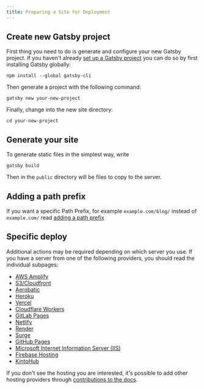 ```yaml
---
title: Preparing a Site for Deployment
---
```


## Create new Gatsby project

First thing you need to do is generate and configure your new Gatsby project.
If you haven't already [set up a Gatsby project](/docs/quick-start) you can do so by first installing Gatsby globally:

```shell
npm install --global gatsby-cli
```

Then generate a project with the following command:

```shell
gatsby new your-new-project
```

Finally, change into the new site directory:

```shell
cd your-new-project
```

## Generate your site

To generate static files in the simplest way, write

```shell
gatsby build
```

Then in the `public` directory will be files to copy to the server.

## Adding a path prefix

If you want a specific Path Prefix, for example `example.com/blog/` instead of `example.com/` read [adding a path prefix](/docs/path-prefix)

## Specific deploy

Additional actions may be required depending on which server you use.
If you have a server from one of the following providers, you should read the individual subpages:

- [AWS Amplify](/docs/deploying-to-aws-amplify)
- [S3/Cloudfront](/docs/deploying-to-s3-cloudfront)
- [Aerobatic](/docs/deploying-to-aerobatic)
- [Heroku](/docs/deploying-to-heroku)
- [Vercel](/docs/deploying-to-vercel)
- [Cloudflare Workers](/docs/deploying-to-cloudflare-workers)
- [GitLab Pages](/docs/deploying-to-gitlab-pages)
- [Netlify](/docs/deploying-to-netlify)
- [Render](/docs/deploying-to-render)
- [Surge](/docs/deploying-to-surge)
- [GitHub Pages](/docs/how-gatsby-works-with-github-pages)
- [Microsoft Internet Information Server (IIS)](/docs/deploying-to-iis)
- [Firebase Hosting](/docs/deploying-to-firebase)
- [KintoHub](/docs/deploying-to-kintohub)

If you don't see the hosting you are interested, it's possible to add other hosting providers through [contributions to the docs](/contributing/docs-contributions).
